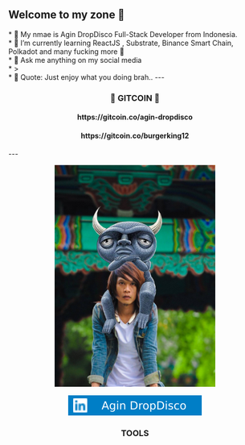 <h2>Welcome to my zone 👻</h2>
* 🔭 My nmae is Agin DropDisco Full-Stack Developer from Indonesia.<br />
* 🌱 I’m currently learning ReactJS , Substrate, Binance Smart Chain, Polkadot and many fucking more 🏅<br/>
* 💬 Ask me anything on my social media<br/>
* ><br/>
* 🌙 Quote: Just enjoy what you doing brah..
---

<h3 align="center"> 🥽 GITCOIN  🥽 </h3>
<h4 align="center"> https://gitcoin.co/agin-dropdisco</h4>
<h4 align="center"> https://gitcoin.co/burgerking12</h4>
---


<p align="center">
<img src="./me.jpg" alt="Agin DropDisco" height="440" width="320">
</p>

<p align="center"> 
<a href="https://linkedin.com/in/agin-dropdisco-5555b7171"><img alt="LinkedIn" src="./linkedin.svg"></a>
</p>


<h3 align="center" text_color=red>TOOLS</h3>
<p align="center">




